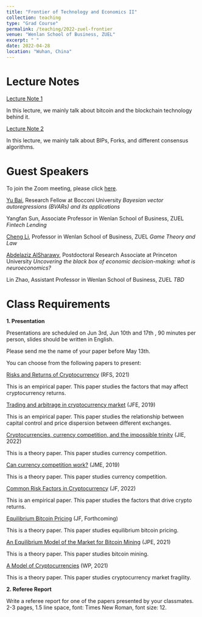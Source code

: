```yaml
---
title: "Frontier of Technology and Economics II"
collection: teaching
type: "Grad Course"
permalink: /teaching/2022-zuel-frontier
venue: "Wenlan School of Business, ZUEL"
excerpt: " "
date: 2022-04-28
location: "Wuhan, China"
---
```


# Lecture Notes

[Lecture Note 1](https://github.com/Anonymous-Y/my_website/blob/4534d5409553730a5f7fcb2d5f59b36ee52e3d11/files/ZUEL/frontier_of_technology_and_economics_ii/letcure_1.pdf)

In this lecture, we mainly talk about bitcoin and the blockchain technology behind it.

[Lecture Note 2](https://github.com/Anonymous-Y/my_website/blob/fcf888882356485de53a0c74fb03655e0c1e21ae/files/ZUEL/frontier_of_technology_and_economics_ii/lecture_2.pdf)

In this lecture, we mainly talk about BIPs, Forks, and different consensus algorithms.

# Guest Speakers

To join the Zoom meeting, please click [here](https://virginiatech.zoom.us/j/85398946300).

[Yu Bai](https://sites.google.com/view/yubai90/home), Research Fellow at Bocconi University
*Bayesian vector autoregressions (BVARs) and its applications*

Yangfan Sun, Associate Professor in Wenlan School of Business, ZUEL
*Fintech Lending*

[Cheng Li](https://chengli.weebly.com), Professor in Wenlan School of Business, ZUEL
*Game Theory and Law*

[Abdelaziz AlSharawy](https://sites.google.com/a/vt.edu/alsharawy/), Postdoctoral Research Associate at Princeton University
*Uncovering the black box of economic decision-making: what is neuroeconomics?*

Lin Zhao, Assistant Professor in Wenlan School of Business, ZUEL
*TBD*


# Class Requirements

**1. Presentation**

Presentations are scheduled on Jun 3rd, Jun 10th and 17th , 90 minutes per person, slides should be written in English.  

Please send me the name of your paper before May 13th.

You can choose from the following papers to present:

[Risks and Returns of Cryptocurrency](https://doi.org/10.1093/rfs/hhaa113) (RFS, 2021)

This is an empirical paper. This paper studies the factors that may affect cryptocurrency returns.

[Trading and arbitrage in cryptocurrency market](https://doi.org/10.1016/j.jfineco.2019.07.001) (JFE, 2019)

This is an empirical paper. This paper studies the relationship between capital control and price dispersion between different exchanges.

[Cryptocurrencies, currency competition, and the impossible trinity](https://doi.org/10.1016/j.jinteco.2022.103601) (JIE, 2022)

This is a theory paper. This paper studies currency competition.

[Can currency competition work?](https://doi.org/10.1016/j.jmoneco.2019.07.003) (JME, 2019)

This is a theory paper. This paper studies currency competition.

[Common Risk Factors in Cryptocurrency](https://doi.org/10.1111/jofi.13119) (JF, 2022)

This is an empirical paper. This paper studies the factors that drive crypto returns.

[Equilibrium Bitcoin Pricing](https://ssrn.com/abstract=3261063) (JF, Forthcoming)

This is a theory paper. This paper studies equilibrium bitcoin pricing.

[An Equilibrium Model of the Market for Bitcoin Mining](https://doi.org/10.1086/714445) (JPE, 2021)

This is a theory paper. This paper studies bitcoin mining.

[A Model of Cryptocurrencies](https://www.nber.org/papers/w26816) (WP, 2021)

This is a theory paper. This paper studies cryptocurrency market fragility.

**2. Referee Report**

Write a referee report for one of the papers presented by your classmates. 2-3 pages, 1.5 line space, font: Times New Roman, font size: 12.

